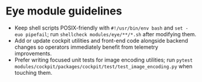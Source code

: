 # Eye module guidelines

- Keep shell scripts POSIX-friendly with `#!/usr/bin/env bash` and `set -euo pipefail`; run `shellcheck modules/eye/**/*.sh` after modifying them.
- Add or update cockpit utilities and front-end code alongside backend changes so operators immediately benefit from telemetry improvements.
- Prefer writing focused unit tests for image encoding utilities; run `pytest modules/cockpit/packages/cockpit/test/test_image_encoding.py` when touching them.
